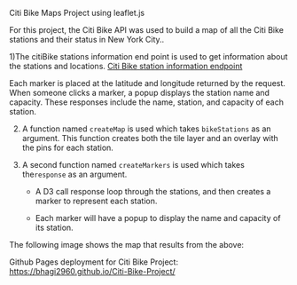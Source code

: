 Citi Bike Maps Project using leaflet.js

For this project, the Citi Bike API was used to build a map of all the Citi Bike stations and their status in New York City..


1)The citiBike stations information end point is used to get information about the stations and locations.  [Citi Bike station information endpoint](https://gbfs.citibikenyc.com/gbfs/en/station_information.json) 

Each marker is placed at the latitude and longitude returned by the request.
When someone clicks a marker, a popup displays the station name and capacity.
These responses include the name, station, and capacity of each station.



2. A function named `createMap` is used which takes `bikeStations` as an argument. This function creates both the tile layer and an overlay with the pins for each station.

3. A second function named `createMarkers` is used which takes the`response` as an argument.

    * A D3 call response loop through the stations, and then creates a marker to represent each station.

    * Each marker will have a popup to display the name and capacity of its station.


The following image shows the map that results from the above:

Github Pages deployment for Citi Bike Project:
https://bhagi2960.github.io/Citi-Bike-Project/
